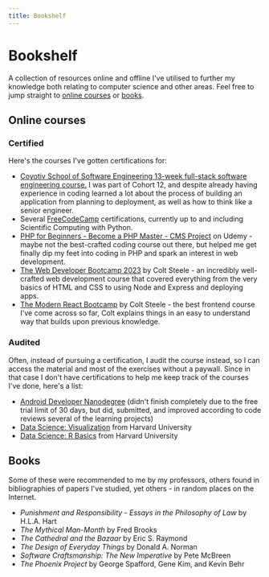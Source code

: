 ```yaml
---
title: Bookshelf
---
```


# Bookshelf

A collection of resources online and offline I've utilised to further my knowledge both relating to computer science and other areas. Feel free to jump straight to [online courses](#online-courses) or [books](#books).

## Online courses

### Certified

Here's the courses I've gotten certifications for:

- [Coyotiv School of Software Engineering 13-week full-stack software engineering course.](https://coyotiv.com/school-of-software-engineering) I was part of Cohort 12, and despite already having experience in coding learned a lot about the process of building an application from planning to deployment, as well as how to think like a senior engineer.
- Several [FreeCodeCamp](https://www.freecodecamp.org/) certifications, currently up to and including Scientific Computing with Python.
- [PHP for Beginners - Become a PHP Master - CMS Project](https://www.udemy.com/certificate/UC-82d18ec7-f503-42e1-9faa-dc2d09cf0c8e/) on Udemy - maybe not the best-crafted coding course out there, but helped me get finally dip my feet into coding in PHP and spark an interest in web development.
- [The Web Developer Bootcamp 2023](https://www.udemy.com/certificate/UC-5faed6db-8c99-423c-83d1-491780de194f/) by Colt Steele - an incredibly well-crafted web development course that covered everything from the very basics of HTML and CSS to using Node and Express and deploying apps.
- [The Modern React Bootcamp](https://www.udemy.com/certificate/UC-dbfb4f5d-a3be-4165-84ba-571015da7b08/) by Colt Steele - the best frontend course I've come across so far, Colt explains things in an easy to understand way that builds upon previous knowledge.

### Audited

Often, instead of pursuing a certification, I audit the course instead, so I can access the material and most of the exercises without a paywall. Since in that case I don't have certifications to help me keep track of the courses I've done, here's a list:

- [Android Developer Nanodegree](https://www.udacity.com/course/android-developer-nanodegree-by-google--nd801) (didn't finish completely due to the free trial limit of 30 days, but did, submitted, and improved according to code reviews several of the learning projects)
- [Data Science: Visualization](https://online-learning.harvard.edu/course/data-science-visualization?delta=3) from Harvard University
- [Data Science: R Basics](https://online-learning.harvard.edu/course/data-science-r-basics) from Harvard University

## Books

Some of these were recommended to me by my professors, others found in bibliographies of papers I've studied, yet others - in random places on the Internet.

- _Punishment and Responsibility - Essays in the Philosophy of Law_ by H.L.A. Hart
- _The Mythical Man-Month_ by Fred Brooks
- _The Cathedral and the Bazaar_ by Eric S. Raymond
- _The Design of Everyday Things_ by Donald A. Norman
- _Software Craftsmanship: The New Imperative_ by Pete McBreen
- _The Phoenix Project_ by George Spafford, Gene Kim, and Kevin Behr
